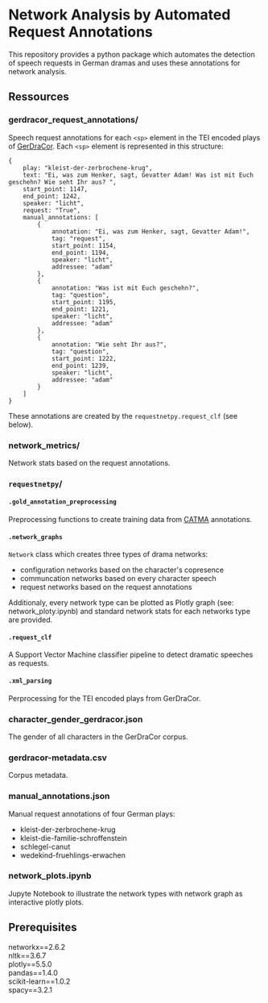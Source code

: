 # Network Analysis by Automated Request Annotations
This repository provides a python package which automates the detection of speech requests in German dramas and uses these annotations for network analysis.

## Ressources

### gerdracor_request_annotations/
Speech request annotations for each `<sp>` element in the TEI encoded plays of [GerDraCor](https://dracor.org/ger).
Each `<sp>` element is represented in this structure:
```
{
    play: "kleist-der-zerbrochene-krug",
    text: "Ei, was zum Henker, sagt, Gevatter Adam! Was ist mit Euch geschehn? Wie seht Ihr aus? ",
    start_point: 1147,
    end_point: 1242,
    speaker: "licht",
    request: "True",
    manual_annotations: [
        {
            annotation: "Ei, was zum Henker, sagt, Gevatter Adam!",
            tag: "request",
            start_point: 1154,
            end_point: 1194,
            speaker: "licht",
            addressee: "adam"
        },
        {
            annotation: "Was ist mit Euch geschehn?",
            tag: "question",
            start_point: 1195,
            end_point: 1221,
            speaker: "licht",
            addressee: "adam"
        },
        {
            annotation: "Wie seht Ihr aus?",
            tag: "question",
            start_point: 1222,
            end_point: 1239,
            speaker: "licht",
            addressee: "adam"
        }
    ]
}
```
These annotations are created by the `requestnetpy.request_clf` (see below).

### network_metrics/
Network stats based on the request annotations.

### `requestnetpy`/
#### `.gold_annotation_preprocessing`
Preprocessing functions to create training data from [CATMA](https://catma.de/) annotations.

#### `.network_graphs`
`Network` class which creates three types of drama networks:
- configuration networks based on the character's copresence
- communcation networks based on every character speech
- request networks based on the request annotations

Additionaly, every network type can be plotted as Plotly graph (see: network_ploty.ipynb) and standard network stats for each networks type are provided.

#### `.request_clf`
A Support Vector Machine classifier pipeline to detect dramatic speeches as requests.

#### `.xml_parsing`
Perprocessing for the TEI encoded plays from GerDraCor.

### character_gender_gerdracor.json
The gender of all characters in the GerDraCor corpus. 

### gerdracor-metadata.csv
Corpus metadata.

### manual_annotations.json
Manual request annotations of four German plays:
- kleist-der-zerbrochene-krug
- kleist-die-familie-schroffenstein
- schlegel-canut
- wedekind-fruehlings-erwachen

### network_plots.ipynb
Jupyte Notebook to illustrate the network types with network graph as interactive plotly plots.

## Prerequisites
networkx==2.6.2\
nltk==3.6.7\
plotly==5.5.0\
pandas==1.4.0\
scikit-learn==1.0.2\
spacy==3.2.1
